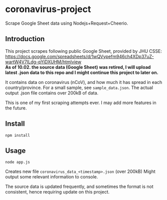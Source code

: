 # coronavirus-project

Scrape Google Sheet data using Nodejs+Request+Cheerio.

## Introduction

This project scrapes following public Google Sheet, provided by JHU CSSE:
https://docs.google.com/spreadsheets/d/1wQVypefm946ch4XDp37uZ-wartW4V7ILdg-qYiDXUHM/htmlview  
**As of 10.02. the source data (Google Sheet) was retired, I will upload latest .json data to this repo and I might continue this project to later on.**

It contains data on coronavirus (nCoV), and how much it has spread in each country/province.
For a small sample, see `sample_data.json`. The actual output .json file contains over 200kB of data.

This is one of my first scraping attempts ever. I may add more features in the future.

## Install

`npm install`

## Usage

`node app.js`

Creates new file `coronavirus_data_<timestamp>.json` (over 200kB)
Might output some relevant information to console.

The source data is updated frequently, and sometimes the format is not consistent, hence requiring update on this project.
